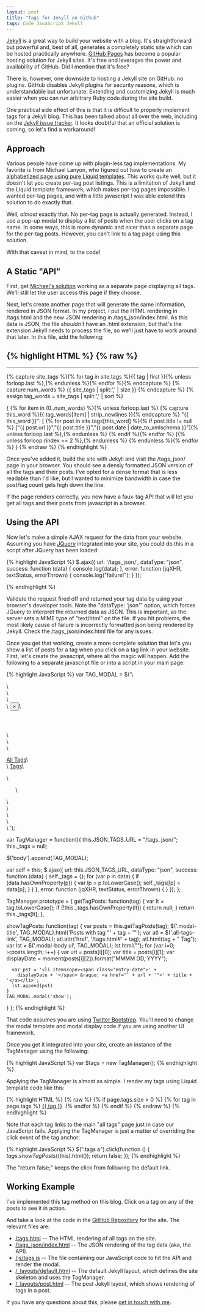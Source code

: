 ```yaml
---
layout: post
title: "Tags for Jekyll on Github"
tags: Code JavaScript Jekyll
---
```


[Jekyll](http://jekyllrb.com/) is a great way to build your website with a blog. It's straightforward
but powerful and, best of all, generates a completely static site which can be hosted practically anywhere.
[GitHub Pages](http://pages.github.com/) has become a popular hosting solution for Jekyll sites. It's
free and leverages the power and availability of GitHub. Did I mention that it's free?

There is, however, one downside to hosting a Jekyll site on GitHub: no plugins. GitHub disables Jekyll
plugins for security reasons, which is understandable but unfortunate. Extending and customizing Jekyll
is much easier when you can run arbitrary Ruby code during the site build.

One practical side effect of this is that it is difficult to properly implement tags
for a Jekyll blog. This has been talked about all over the web, including on the
[Jekyll issue tracker](https://github.com/jekyll/jekyll/issues/867). It looks doubtful that
an official solution is coming, so let's find a workaround!

<!-- more -->

## Approach

Various people have come up with plugin-less tag implementations. My favorite is from Michael Lanyon,
who figured out how to create an 
[alphabetized page using pure Liquid templates](http://blog.lanyonm.org/articles/2013/11/21/alphabetize-jekyll-page-tags-pure-liquid.html). 
This works quite well, but it doesn't let you create per-tag post listings. This is a limitation of
Jekyll and the Liquid template framework, which makes per-tag pages impossible. I wanted per-tag pages,
and with a little javascript I was able extend this solution to do exactly that.

Well, *almost* exactly that. No per-tag page is actually generated. Instead, I use a pop-up modal to
display a list of posts when the user clicks on a tag name. In some ways, this is more dynamic and nicer
than a separate page for the per-tag posts. However, you can't link to a tag page using this solution.

With that caveat in mind, to the code!


## A Static "API"

First, get [Michael's solution](http://blog.lanyonm.org/articles/2013/11/21/alphabetize-jekyll-page-tags-pure-liquid.html)
working as a separate page displaying all tags. We'll still let the user access this page if they choose.

Next, let's create another page that will generate the same information, rendered in JSON format.
In my project, I put the HTML rendering in /tags.html and the new JSON rendering in
/tags_json/index.html. As this data is JSON, the file *shouldn't* have an .html extension, but that's
the extension Jekyll needs to process the file, so we'll just have to work around that later. In this file,
add the following:

{% highlight HTML %}
{% raw %}
---
---

{% capture site_tags %}{% for tag in site.tags %}{{ tag | first }}{% unless forloop.last %},{% endunless %}{% endfor %}{% endcapture %}
{% capture num_words %}
  {{ site_tags | split:',' | size }}
{% endcapture %}
{% assign tag_words = site_tags | split:',' | sort %}

{
{% for item in (0..num_words) %}{% unless forloop.last %}
  {% capture this_word %}{{ tag_words[item] | strip_newlines }}{% endcapture %}
  "{{ this_word }}": [
    {% for post in site.tags[this_word] %}{% if post.title != null %}
    ["{{ post.url }}","{{ post.title }}","{{ post.date | date_to_xmlschema }}"]{% unless forloop.last %},{% endunless %}
    {% endif %}{% endfor %}
  ]{% unless forloop.rindex == 2 %},{% endunless %}
{% endunless %}{% endfor %}
}
{% endraw %}
{% endhighlight %}

Once you've added it, build the site with Jekyll and visit the /tags_json/ page in your
browser. You should see a densly formatted JSON version of all the tags and their posts.
I've opted for a dense format that is less readable than I'd like, but I wanted to minimize
bandwidth in case the post/tag count gets high down the line.

If the page renders correctly, you now have a faux-tag API that will let you get all tags
and their posts from javascript in a browser.


## Using the API

Now let's make a simple AJAX request for the data from your website. Assuming you have 
[JQuery](http://jquery.com/) integrated into your site, you could do this in a script after
JQuery has been loaded:

{% highlight JavaScript %}
$.ajax({
  url: '/tags_json/',
  dataType: "json",
  success: function (data) {
    console.log(data);
  },
  error: function (jqXHR, textStatus, errorThrown) {
    console.log("failure!");
  }
});

{% endhighlight %}

Validate the request fired off and returned your tag data by using your browser's 
developer tools. Note the "dataType: 'json'" option, which forces JQuery to interpret
the returned data as JSON. This is important, as the server sets a MIME type of 
"text/html" on the file. If you hit problems, the most likely cause of failure is 
incorrectly formatted json being rendered by Jekyll. Check the /tags_json/index.html 
file for any issues.

Once you get that working, create a more complete solution that let's you show a list
of posts for a tag when you click on a tag link in your website. First, let's create
the javascript, where all the magic will happen. Add the following to a separate
javascript file or into a script in your main page:

{% highlight JavaScript %}
var TAG_MODAL = $('\
<div id="tag-post-list-modal" class="modal fade" tabindex="-1">\
  <div class="modal-dialog">\
    <div class="modal-content">\
      <div class="modal-header">\
        <button type="button" class="close" data-dismiss="modal" aria-hidden="true">&times;</button>\
        <h4 class="modal-title">&nbsp;</h4>\
      </div>\
      <div class="modal-body">\
        <p><a href="/tags.html">All Tags</a>\
        <br />\
        <a class="all-tags-link" href="/tags.html">Tags</a>\
        </p>\
        <ul class="modal-tag-list">\
        </ul>\
      </div>\
    </div>\
  </div>\
</div>\
');

var TagManager = function(){
  this.JSON_TAGS_URL = "/tags_json/";
  this._tags = null;

  $('body').append(TAG_MODAL);

  var self = this;
  $.ajax({
    url: this.JSON_TAGS_URL,
    dataType: "json",
    success: function (data) {
      self._tags = {};
      for (var p in data) {
        if (data.hasOwnProperty(p)) {
          var lp = p.toLowerCase();
          self._tags[lp] = data[p];
        }
      }
    },
    error: function (jqXHR, textStatus, errorThrown) {
    }
  });
};

TagManager.prototype = {
  getTagPosts: function(tag) {
    var lt = tag.toLowerCase();
    if (!this._tags.hasOwnProperty(lt)) {
      return null;
    }
    return this._tags[lt];
  },

  showTagPosts: function(tag) {
    var posts = this.getTagPosts(tag);
    $('.modal-title', TAG_MODAL).html('Posts with tag "' + tag + '"');
    var atl = $('.all-tags-link', TAG_MODAL);
    atl.attr('href', '/tags.html#' + tag);
    atl.html(tag + " Tag");
    var lst = $('.modal-body ul', TAG_MODAL);
    lst.html("");
    for (var i=0; i<posts.length; i++) {
      var url = posts[i][0];
      var title = posts[i][1];
      var displayDate = moment(posts[i][2]).format("MMMM DD, YYYY");

      var pst = '<li itemscope><span class="entry-date">' +
        displayDate + '</span> &raquo; <a href="' + url + '">' + title + '</a></li>';
      lst.append(pst)
    }
    TAG_MODAL.modal('show');
  }
};
{% endhighlight %}

That code assumes you are using [Twitter Bootstrap](http://getbootstrap.com/). You'll
need to change the modal template and modal display code if you are using another UI
framework.

Once you get it integrated into your site, create an instance of the TagManager
using the following:

{% highlight JavaScript %}
var $tags = new TagManager();
{% endhighlight %}

Applying the TagManager is almost as simple. I render my tags using Liquid template
code like this:

{% highlight HTML %}
{% raw %}
{% if page.tags.size > 0 %}
<span class="tags">
  {% for tag in page.tags %}
    <a href="/tags.html#{{tag}}">{{ tag }}</a>&nbsp;
  {% endfor %}
</span>
{% endif %}
{% endraw %}
{% endhighlight %}

Note that each tag links to the main "all tags" page just in case our JavaScript fails. 
Applying the TagManager is just a matter of overriding the click event of the tag anchor:

{% highlight JavaScript %}
$(".tags a").click(function () {
  $tags.showTagPosts($(this).html());
  return false;
});
{% endhighlight %}

The "return false;" keeps the click from following the default link.



## Working Example

I've implemented this tag method on this blog. Click on a tag on any of the posts to see it in action.

And take a look at the code in the 
[GitHub Repository](https://github.com/mrtrumbe/mrtrumbe.github.io) for the site. The relevant
files are:

* [/tags.html](https://github.com/mrtrumbe/mrtrumbe.github.io/blob/master/tags.html)
    -- The HTML rendering of all tags on the site.
* [/tags_json/index.html](https://github.com/mrtrumbe/mrtrumbe.github.io/blob/master/tags_json/index.html)
    -- The JSON rendering of the tag data (aka, the API).
* [/js/tags.js](https://github.com/mrtrumbe/mrtrumbe.github.io/blob/master/js/tags.js)
    -- The file containing our JavaScript code to hit the API and render the modal.
* [/_layouts/default.html](https://github.com/mrtrumbe/mrtrumbe.github.io/blob/master/_layouts/default.html)
    -- The default Jekyll layout, which defines the site skeleton and uses the TagManager.
* [/_layouts/post.html](https://github.com/mrtrumbe/mrtrumbe.github.io/blob/master/_layouts/post.html)
    -- The post Jekyll layout, which shows rendering of tags in a post.

If you have any questions about this, please [get in touch with me](/#connect).

